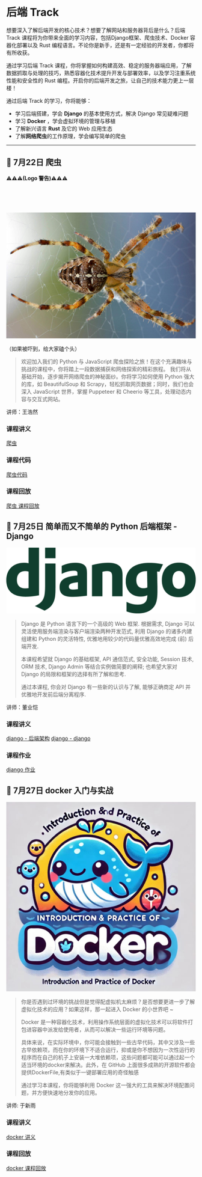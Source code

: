 # 后端 Track

想要深入了解后端开发的核心技术？想要了解网站和服务器背后是什么？后端 Track 课程将为你带来全面的学习内容，包括Django框架、爬虫技术、Docker 容器化部署以及 Rust 编程语言。不论你是新手，还是有一定经验的开发者，你都将有所收获。

通过学习后端 Track 课程，你将掌握如何构建高效、稳定的服务器端应用，了解数据抓取与处理的技巧，熟悉容器化技术提升开发与部署效率，以及学习注重系统性能和安全性的 Rust 编程。开启你的后端开发之旅，让自己的技术能力更上一层楼！

通过后端 Track 的学习，你将能够：

- 学习后端搭建，学会 **Django** 的基本使用方式，解决 Django 常见疑难问题
- 学习 **Docker** ，学会虚拟环境的管理与移植
- 了解新兴语言 **Rust** 及它的 Web 应用生态
- 了解**网络爬虫**的工作原理，学会编写简单的爬虫



---

## 🐞 7月22日 爬虫

**⚠️⚠️⚠️(Logo 警告)⚠️⚠️⚠️**
<br>
<br>
<br>
<br>
<br>

![logo](../images/logo/爬虫.jpg)

（如果被吓到，给大家磕个头）

> 欢迎加入我们的 Python 与 JavaScript 爬虫探险之旅！在这个充满趣味与挑战的课程中，你将踏上一段数据捕获和网络探索的精彩旅程。 我们将从基础开始，逐步揭开网络爬虫的神秘面纱。你将学习如何使用 Python 强大的库，如 BeautifulSoup 和 Scrapy，轻松抓取网页数据；同时，我们也会深入 JavaScript 世界，掌握 Puppeteer 和 Cheerio 等工具，处理动态内容与交互式网站。

讲师：王浩然

### 课程讲义
[爬虫](https://summer24.net9.org/backend/crawler/slide.pdf)

### 课程代码
[爬虫代码](https://github.com/UbeCc/sast-2024-crawler)

### 课程回放
[爬虫 课程回放](https://www.bilibili.com/video/BV1cb421J7u9/?share_source=copy_web&vd_source=a80492aa87f464b5346dca18c3a9e9b3)

## 🎸 7月25日 简单而又不简单的 Python 后端框架 - Django

![logo](../images/logo/django.png)

>Django 是 Python 语言下的一个高级的 Web 框架. 根据需求, Django 可以灵活使用服务端渲染与客户端渲染两种开发范式, 利用 Django 的诸多内建组建和 Python 的灵活特性, 优雅地用较少的代码量优雅高效地完成 (前) 后端开发.
>
>本课程希望就 Django 的基础框架, API 通信范式, 安全功能, Session 技术, ORM 技术, Django Admin 等结合实例做简要的阐释; 也希望大家对 Django 的局限和框架的选择有所了解和思考.
>
>通过本课程, 你会对 Django 有一些新的认识与了解, 能够正确商定 API 并优雅地开发前后端分离程序.

讲师：董业恺

### 课程讲义
[django - 后端架构](https://summer24.net9.org/backend/django/backend/)
[django - django](https://summer24.net9.org/backend/django/django/)

### 课程作业
[django 作业](https://github.com/sast-summer-training-2024/sast2024-django-hw)

## 🐋 7月27日 docker 入门与实战

![logo](../images/logo/Docker.jpg)

>你是否遇到过环境的挑战但是觉得配虚拟机太麻烦？是否想要更进一步了解虚拟化技术的应用？如果这样，那一起进入 Docker 的小世界吧 ~
>
>Docker 是一种容器化技术，利用操作系统层面的虚拟化技术可以将软件打包进容器中派发给使用者，从而可以解决一些运行环境等问题。
>
>具体来说，在实际环境中，你可能会接触到一些古早代码，其中又涉及一些古早依赖项，而在你的环境下不适合运行，抑或是你不想因为一次性运行的程序而在自己的机子上安装一大堆依赖项，这些问题都可能可以通过起一个适当环境的docker来解决。此外，在 GitHub 上面很多成熟的开源软件都会提供DockerFile,有类似于一键部署应用的奇怪触感
>
>通过学习本课程，你将能够利用 Docker 这一强大的工具来解决环境配置问题，并方便快速地分发你的应用。

讲师: 于新雨

### 课程讲义
[docker 讲义](https://summer24.net9.org/backend/docker/handout/)

### 课程回放
[docker 课程回放](https://www.bilibili.com/video/BV1qS411w7Dt/?share_source=copy_web&vd_source=5f41358f46c6dc60e03c3ff6ca5a8520)